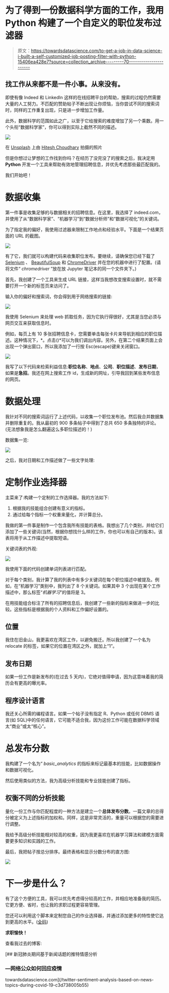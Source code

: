 # 为了得到一份数据科学方面的工作，我用 Python 构建了一个自定义的职位发布过滤器

> 原文：<https://towardsdatascience.com/to-get-a-job-in-data-science-i-built-a-self-customized-job-posting-filter-with-python-15406ea428e7?source=collection_archive---------70----------------------->

## 找工作从来都不是一件小事。从来没有。

即使有像 Indeed 和 LinkedIn 这样的在线招聘平台的帮助，搜索的过程仍然需要大量的人工努力。不匹配的赞助帖子不断出现让你烦恼，当你尝试不同的搜索词时，同样的工作重复出现，只是进一步增加工作量。

此外，数据科学的范围如此之广，以至于它给搜索的难度增加了另一个乘数。用一个头衔“数据科学家”，你可以得到实际上截然不同的描述。

![](img/fe15bba8bc217fc89aaf85ac8c38ee20.png)

在 [Unsplash](https://unsplash.com?utm_source=medium&utm_medium=referral) 上由 [Hitesh Choudhary](https://unsplash.com/@hiteshchoudhary?utm_source=medium&utm_medium=referral) 拍摄的照片

但是你想过让梦想的工作找到你吗？在经历了没完没了的搜索之后，我决定用 **Python** 开发一个工具来帮助有效地管理招聘信息，并优先考虑那些最匹配我的。

我们开始吧！

# 数据收集

第一件事是收集足够的与数据相关的招聘信息。在这里，我选择了 indeed.com，并使用了从“数据科学家”、“机器学习”到“数据分析师”和“数据可视化”的关键词。

为了指定我的偏好，我使用过滤器来限制工作地点和经验水平。下面是一个结果页面的 URL 的截图。

![](img/6b7551fe2398edbf2b48c58c736294ef.png)

有了它，我们就可以构建代码来收集职位发布。要继续，请确保您已经下载了 [Selenium](https://github.com/SeleniumHQ/selenium) 、 [BeautifulSoup](https://en.wikipedia.org/wiki/Beautiful_Soup_(HTML_parser)) 和 [ChromeDriver](https://chromedriver.chromium.org/downloads) 并在您的机器中进行了配置。(请将文件“ *chromedriver* ”放在放 Jupyter 笔记本的同一个文件夹下。)

首先，我创建了一个工具来生成 URL 链接，这样当我想改变搜索设置时，就不需要打开一个新的标签页来访问了。

输入你的偏好和搜索词，你会得到用于网络搜索的链接:

![](img/81ac7e3f9b926a5dba95958d550d27d3.png)

我使用 Selenium 来处理 web 抓取任务，因为它执行得很好，尤其是当您必须与网页交互来获取信息时。

例如，每页上有 10 多张招聘信息卡，您需要单击每张卡片来导航到相应的职位描述。这种情况下，*。点击()*可以为我们调出内容。另外，在第二个结果页面上会出现一个弹出窗口，所以我添加了一行按 Esc(escape)键来关闭窗口。

![](img/a9a639b4e5c00efcb90520daeb500598.png)

我写了以下代码来检索利益信息:**职位名称**、**地点**、**公司**、**职位描述**、**发布日期**，如果是**急招**。我还在网上搜索工作 id，生成新的网址，引导我回到某些发布信息的网页。

# 数据处理

我针对不同的搜索词运行了上述代码，以收集一个职位发布池。然后我合并数据集并删除重复的。我从最初的 900 多条帖子中得到了总共 650 多条独特的评论。(无法想象我是怎么翻遍这么多职位描述的！)

数据集一览:

![](img/c2b77124f6af040b09f05415be10449b.png)

之后，我对日期和工作描述做了一些文字处理:

# 定制作业选择器

主菜来了:构建一个定制的工作选择器。我的方法如下:

1.  根据我的技能组合创建有意义的指标。
2.  通过给每个指标一个权重来量化，并计算总分。

我做的第一件事是制作一个包含我所有技能的表格。我想出了几个类别，并给它们添加了一些关键词(当然，根据你想找什么样的工作，你也可以有自己的版本)。该表将用于从工作描述中提取短语。

关键词表的外观:

![](img/0dc16cfa617645bb8fa233f75794141c.png)

我使用下面的代码创建单词列表进行匹配。

对于每个类别，我计算了我的列表中有多少关键词在每个职位描述中被提及。例如，在“机器学习”类别中，我列出了 8 个关键词。如果其中 3 个出现在某个工作描述中，那么标签“*机器学习*”的值将是 3。

在用技能组合标注了所有的招聘信息后，我创建了一些新的指标来做进一步的比较。这些指标是根据我的个人资料和工作偏好设置的。

## 位置

我住在旧金山，我更喜欢在湾区工作，以避免搬迁。所以我创建了一个名为 relocate 的标签，如果它的位置在湾区之外，就加上“1”。

## 发布日期

如果一份工作是新发布的(在过去 5 天内)，它绝对值得申请，因为这意味着我的简历会有更高的曝光率。

## 程序设计语言

我还关心所需的编程语言。如果一个帖子没有指定 R、Python 或任何 DBMS 语言(如 SQL)中的任何语言，它可能不适合我，因为这份工作可能在数据科学领域太“商业”或太“核心”。

# 总发布分数

我构建了一个名为“ *basic_analytics* 的指标来标记最基本的技能，比如数据操作和数据可视化。

然后使用类似的方法，我为高级分析技能和专业技能创建了指标。

## 权衡不同的分析技能

量化一份工作与你匹配程度的一种方法是建立一个**总体发布分数**。一篇文章的总得分被定义为上述指标的加权和。同样，这是非常灵活的，重量可以根据您的需要进行调整。

我给予高级分析技能相对较高的权重，因为我更喜欢在机器学习算法和建模方面需要更多知识和实践的工作。

最后，我把帖子按总分排序。最终表格和显示分数分布的直方图:

![](img/677875ce3c9232c22e7569ebec590424.png)

# 下一步是什么？

有了这个方便的工具，我可以优先考虑得分较高的工作，并相应地准备我的简历。它更方便、省时，也让我的求职过程更容易管理。

您还可以利用这个脚本来定制您自己的作业选择器，并通过添加更多的特性使它达到更高的水平。([全码](https://github.com/luonan54/Job-Posting-Selector))

**求职愉快！**

查看我过去的博客:

[](/twitter-sentiment-analysis-based-on-news-topics-during-covid-19-c3d738005b55) [## 新冠肺炎期间基于新闻话题的推特情感分析

### —网络公众如何回应疫情

towardsdatascience.com](/twitter-sentiment-analysis-based-on-news-topics-during-covid-19-c3d738005b55)